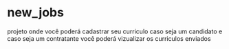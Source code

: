 # new_jobs
projeto onde você poderá cadastrar seu curriculo caso seja um candidato e caso seja um contratante você poderá vizualizar os curriculos enviados
